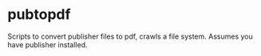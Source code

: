 # pubtopdf
Scripts to convert publisher files to pdf, crawls a file system. Assumes you have publisher installed.
